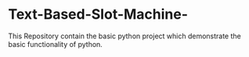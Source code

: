 # Text-Based-Slot-Machine-
This Repository contain the basic python project which demonstrate the basic functionality of python.
